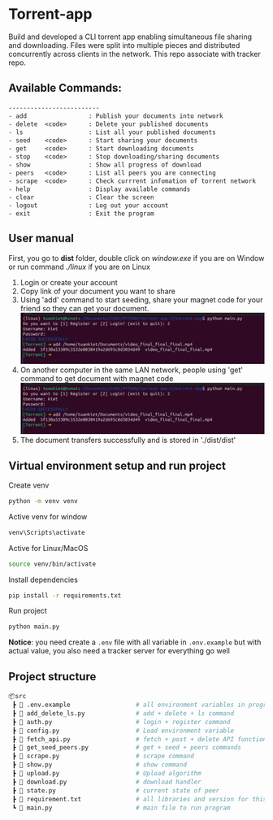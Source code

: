 # Torrent-app

Build and developed a CLI torrent app enabling simultaneous file sharing and downloading. Files were split into multiple pieces and distributed concurrently across clients in the network. This repo associate with tracker repo.

## Available Commands:
    -------------------------
    - add                 : Publish your documents into network
    - delete  <code>      : Delete your published documents
    - ls                  : List all your published documents 
    - seed    <code>      : Start sharing your documents 
    - get     <code>      : Start downloading documents
    - stop    <code>      : Stop downloading/sharing documents 
    - show                : Show all progress of download
    - peers   <code>      : List all peers you are connecting 
    - scrape  <code>      : Check currrent infomation of torrent network
    - help                : Display available commands
    - clear               : Clear the screen
    - logout              : Log out your account 
    - exit                : Exit the program


## User manual
First, you go to **dist** folder, double click on *window.exe* if you are on Window or run command *./linux* if you are on Linux
1. Login or create your account 
2. Copy link of your document you want to share 
3. Using 'add' command to start seeding, share your magnet code for your friend so they can get your document.
![Add command](./public/add.png)
4. On another computer in the same LAN network, people using 'get' command to get document with magnet code
![Add command](./public/add.png)
5. The document transfers successfully and is stored in './dist/dist'


## Virtual environment setup and run project
Create venv
```sh
python -m venv venv
```
Active venv for window
```sh
venv\Scripts\activate
```
Active for Linux/MacOS
```sh
source venv/bin/activate
```
Install dependencies
```sh
pip install -r requirements.txt
```
Run project 
```sh
python main.py
```
**Notice**: you need create a `.env` file with all variable in `.env.example` but with actual value, you also need a tracker server for everything go well 


## Project structure

```py
📦src
 ┣ 📄 .env.example                  # all environment variables in program
 ┣ 📄 add_delete_ls.py              # add + delete + ls command
 ┣ 📄 auth.py                       # login + register command 
 ┣ 📄 config.py                     # Load environment variable 
 ┣ 📄 fetch_api.py                  # fetch + post + delete API function
 ┣ 📄 get_seed_peers.py             # get + seed + peers commands  
 ┣ 📄 scrape.py                     # scrape command
 ┣ 📄 show.py                       # show command 
 ┣ 📄 upload.py                     # Upload algorithm 
 ┣ 📄 download.py                   # download handler
 ┣ 📄 state.py                      # current state of peer              
 ┣ 📄 requirement.txt               # all libraries and version for this program  
 ┗ 📜 main.py                       # main file to run program
```
